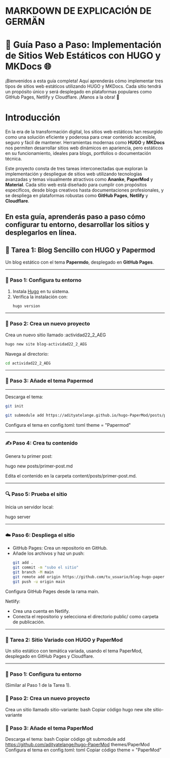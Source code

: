 # MARKDOWN DE EXPLICACIÓN DE GERMÄN
# 🚀 Guía Paso a Paso: Implementación de Sitios Web Estáticos con HUGO y MKDocs 🌐

¡Bienvenidos a esta guía completa! Aquí aprenderás cómo implementar tres tipos de sitios web estáticos utilizando HUGO y MKDocs. Cada sitio tendrá un propósito único y será desplegado en plataformas populares como GitHub Pages, Netlify y Cloudflare. ¡Manos a la obra! 💪


# Introducción

En la era de la transformación digital, los sitios web estáticos han resurgido como una solución eficiente y poderosa para crear contenido accesible, seguro y fácil de mantener. Herramientas modernas como **HUGO** y **MKDocs** nos permiten desarrollar sitios web dinámicos en apariencia, pero estáticos en su funcionamiento, ideales para blogs, portfolios o documentación técnica.

Este proyecto consta de tres tareas interconectadas que exploran la implementación y despliegue de sitios web utilizando tecnologías avanzadas y temas visualmente atractivos como **Ananke**, **PaperMod** y **Material**. Cada sitio web está diseñado para cumplir con propósitos específicos, desde blogs creativos hasta documentaciones profesionales, y se despliega en plataformas robustas como **GitHub Pages**, **Netlify** y **Cloudflare**.

En esta guía, aprenderás paso a paso cómo configurar tu entorno, desarrollar los sitios y desplegarlos en línea.
---

## 📝 **Tarea 1: Blog Sencillo con HUGO y Papermod**
Un blog estático con el tema **Papermdo**, desplegado en **GitHub Pages**.

---
### 🔧 **Paso 1: Configura tu entorno**
1. Instala [Hugo](https://gohugo.io/getting-started/installing/) en tu sistema.
2. Verifica la instalación con:
   ```bash
   hugo version

---
### 📂 Paso 2: Crea un nuevo proyecto
Crea un nuevo sitio llamado :actividad22_2_AEG
   ```bash
   hugo new site blog-actividad22_2_AEG
   ```
Navega al directorio:
   ```bash
   cd actividad22_2_AEG
   ```
---

### 🎨 Paso 3: Añade el tema Papermod
---

Descarga el tema:
   ```bash
   git init
   ```
   ```bash
   git submodule add https://adityatelange.github.io/hugo-PaperMod/posts/papermod/papermod-installation/
   ```
Configura el tema en config.toml:
toml
theme = "Papermod"

---
### ✍️ Paso 4: Crea tu contenido
Genera tu primer post:
  
   hugo new posts/primer-post.md

Edita el contenido en la carpeta content/posts/primer-post.md.

---
### 🔍 Paso 5: Prueba el sitio
Inicia un servidor local:

   hugo server


---
### ☁️ Paso 6: Despliega el sitio
- GitHub Pages:
Crea un repositorio en GitHub.
- Añade los archivos y haz un push:
   ```bash
   git add .
   git commit -m "subo el sitio"
   git branch -M main
   git remote add origin https://github.com/tu_usuario/blog-hugo-papermod.git
   git push -u origin main

Configura GitHub Pages desde la rama main.

Netlify:

- Crea una cuenta en Netlify.
- Conecta el repositorio y selecciona el directorio public/ como carpeta de publicación.

---

### 🌟 Tarea 2: Sitio Variado con HUGO y PaperMod
Un sitio estático con temática variada, usando el tema PaperMod, desplegado en GitHub Pages y Cloudflare.

---

### 🔧 Paso 1: Configura tu entorno
(Similar al Paso 1 de la Tarea 1).

### 📂 Paso 2: Crea un nuevo proyecto
Crea un sitio llamado sitio-variante:
bash
Copiar código
hugo new site sitio-variante
### 🎨 Paso 3: Añade el tema PaperMod
Descarga el tema:
bash
Copiar código
git submodule add https://github.com/adityatelange/hugo-PaperMod themes/PaperMod
Configura el tema en config.toml:
toml
Copiar código
theme = "PaperMod"
